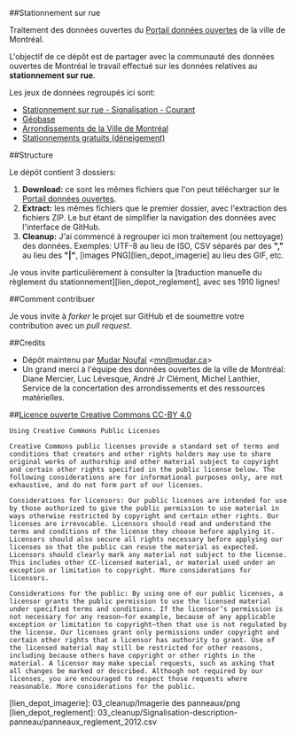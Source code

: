 ##Stationnement sur rue

Traitement des données ouvertes du [Portail données ouvertes][lien_portail] de la ville de Montréal.

L'objectif de ce dépôt est de partager avec la communauté des données ouvertes de Montréal le travail effectué sur les données relatives au **stationnement sur rue**.

Les jeux de données regroupés ici sont:

* [Stationnement sur rue - Signalisation - Courant][lien_portail_signalisation]
* [Géobase][lien_portail_geobase]
* [Arrondissements de la Ville de Montréal][lien_portail_arrondissements]
* [Stationnements gratuits (déneigement)][lien_portail_deneigement]

##Structure

Le dépôt contient 3 dossiers:

1. **Download:** ce sont les mêmes fichiers que l'on peut télécharger sur le [Portail données ouvertes][lien_portail].
2. **Extract:** les mêmes fichiers que le premier dossier, avec l'extraction des fichiers ZIP. Le but étant de simplifier la navigation des données avec l'interface de GitHub.
3. **Cleanup:** J'ai commencé à regrouper ici mon traitement (ou nettoyage) des données. Exemples: UTF-8 au lieu de ISO, CSV séparés par des **","** au lieu des **"|"**, [images PNG][lien_depot_imagerie] au lieu des GIF, etc.

Je vous invite particulièrement à consulter la [traduction manuelle du règlement du stationnement][lien_depot_reglement], avec ses 1910 lignes!

##Comment contribuer

Je vous invite à *forker* le projet sur GitHub et de soumettre votre contribution avec un *pull request*.

##Credits

* Dépôt maintenu par [Mudar Noufal][lien_mudar_ca]  &lt;<mn@mudar.ca>&gt;
* Un grand merci à l'équipe des données ouvertes de la ville de Montréal: Diane Mercier, Luc Lévesque, André Jr Clément, Michel Lanthier, Service de la concertation des arrondissements et des ressources matérielles.

##[Licence ouverte Creative Commons CC-BY 4.0][lien_portail_licence]

    Using Creative Commons Public Licenses

    Creative Commons public licenses provide a standard set of terms and conditions that creators and other rights holders may use to share original works of authorship and other material subject to copyright and certain other rights specified in the public license below. The following considerations are for informational purposes only, are not exhaustive, and do not form part of our licenses.

    Considerations for licensors: Our public licenses are intended for use by those authorized to give the public permission to use material in ways otherwise restricted by copyright and certain other rights. Our licenses are irrevocable. Licensors should read and understand the terms and conditions of the license they choose before applying it. Licensors should also secure all rights necessary before applying our licenses so that the public can reuse the material as expected. Licensors should clearly mark any material not subject to the license. This includes other CC-licensed material, or material used under an exception or limitation to copyright. More considerations for licensors.

    Considerations for the public: By using one of our public licenses, a licensor grants the public permission to use the licensed material under specified terms and conditions. If the licensor’s permission is not necessary for any reason–for example, because of any applicable exception or limitation to copyright–then that use is not regulated by the license. Our licenses grant only permissions under copyright and certain other rights that a licensor has authority to grant. Use of the licensed material may still be restricted for other reasons, including because others have copyright or other rights in the material. A licensor may make special requests, such as asking that all changes be marked or described. Although not required by our licenses, you are encouraged to respect those requests where reasonable. More considerations for the public.


[lien_portail]: http://donnees.ville.montreal.qc.ca/
[lien_portail_signalisation]: http://donnees.ville.montreal.qc.ca/dataset/stationnement-sur-rue-signalisation-courant
[lien_portail_geobase]: http://donnees.ville.montreal.qc.ca/dataset/geobase
[lien_portail_deneigement]: http://donnees.ville.montreal.qc.ca/dataset/stationnements-gratuits
[lien_portail_arrondissements]: http://donnees.ville.montreal.qc.ca/dataset/polygones-arrondissements
[lien_portail_licence]: http://donnees.ville.montreal.qc.ca/licence-2014/
[lien_mudar_ca]: http://www.mudar.ca/
[lien_depot_imagerie]: 03_cleanup/Imagerie des panneaux/png
[lien_depot_reglement]: 03_cleanup/Signalisation-description-panneau/panneaux_reglement_2012.csv
